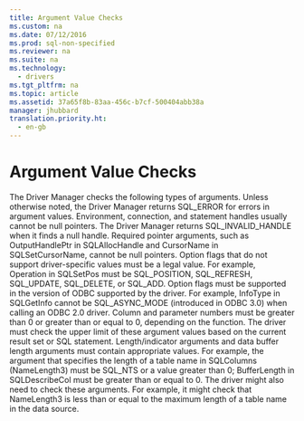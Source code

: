 ```yaml
---
title: Argument Value Checks
ms.custom: na
ms.date: 07/12/2016
ms.prod: sql-non-specified
ms.reviewer: na
ms.suite: na
ms.technology: 
  - drivers
ms.tgt_pltfrm: na
ms.topic: article
ms.assetid: 37a65f8b-83aa-456c-b7cf-500404abb38a
manager: jhubbard
translation.priority.ht: 
  - en-gb
---
```

# Argument Value Checks
<?xml version="1.0" encoding="utf-8"?>
<developerConceptualDocument xmlns="http://ddue.schemas.microsoft.com/authoring/2003/5" xmlns:xlink="http://www.w3.org/1999/xlink" xmlns:xsi="http://www.w3.org/2001/XMLSchema-instance" xsi:schemaLocation="http://ddue.schemas.microsoft.com/authoring/2003/5 http://dduestorage.blob.core.windows.net/ddueschema/developer.xsd">
  <introduction>
    <para>The Driver Manager checks the following types of arguments. Unless otherwise noted, the Driver Manager returns SQL_ERROR for errors in argument values.  </para>
    <list class="bullet">
      <listItem>
        <para>Environment, connection, and statement handles usually cannot be null pointers. The Driver Manager returns SQL_INVALID_HANDLE when it finds a null handle.</para>
      </listItem>
      <listItem>
        <para>Required pointer arguments, such as <legacyItalic>OutputHandlePtr</legacyItalic> in <legacyBold>SQLAllocHandle</legacyBold> and <legacyItalic>CursorName</legacyItalic> in <legacyBold>SQLSetCursorName</legacyBold>, cannot be null pointers.</para>
      </listItem>
      <listItem>
        <para>Option flags that do not support driver-specific values must be a legal value. For example, <legacyItalic>Operation</legacyItalic> in <legacyBold>SQLSetPos</legacyBold> must be SQL_POSITION, SQL_REFRESH, SQL_UPDATE, SQL_DELETE, or SQL_ADD.</para>
      </listItem>
      <listItem>
        <para>Option flags must be supported in the version of ODBC supported by the driver. For example, <legacyItalic>InfoType</legacyItalic> in <legacyBold>SQLGetInfo</legacyBold> cannot be SQL_ASYNC_MODE (introduced in ODBC 3.0) when calling an ODBC 2.0 driver.</para>
      </listItem>
      <listItem>
        <para>Column and parameter numbers must be greater than 0 or greater than or equal to 0, depending on the function. The driver must check the upper limit of these argument values based on the current result set or SQL statement.</para>
      </listItem>
      <listItem>
        <para>Length/indicator arguments and data buffer length arguments must contain appropriate values. For example, the argument that specifies the length of a table name in <legacyBold>SQLColumns</legacyBold> (<legacyItalic>NameLength3</legacyItalic>) must be SQL_NTS or a value greater than 0; <legacyItalic>BufferLength</legacyItalic> in <legacyBold>SQLDescribeCol</legacyBold> must be greater than or equal to 0. The driver might also need to check these arguments. For example, it might check that <legacyItalic>NameLength3</legacyItalic> is less than or equal to the maximum length of a table name in the data source.</para>
      </listItem>
    </list>
  </introduction>
  <relatedTopics />
</developerConceptualDocument>